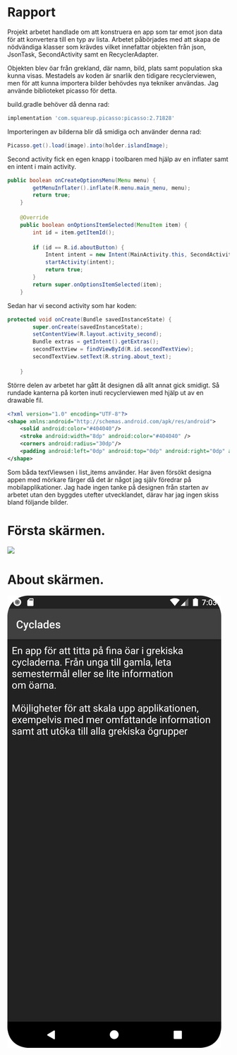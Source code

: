 
# Rapport

Projekt arbetet handlade om att konstruera en app som tar emot json data för att konvertera till en
typ av lista. Arbetet påbörjades med att skapa de nödvändiga klasser som krävdes vilket innefattar
objekten från json, JsonTask, SecondActivity samt en RecyclerAdapter.

Objekten blev öar från grekland, där namn, bild, plats samt population ska kunna visas.
Mestadels av koden är snarlik den tidigare recyclerviewen, men för att kunna importera bilder
behövdes nya tekniker användas. Jag använde biblioteket picasso för detta.

build.gradle behöver då denna rad:
```gradle
implementation 'com.squareup.picasso:picasso:2.71828'
```

Importeringen av bilderna blir då smidiga och använder denna rad:
```java
Picasso.get().load(image).into(holder.islandImage);
```

Second activity fick en egen knapp i toolbaren med hjälp av en inflater samt en intent i main
activity.
```java
public boolean onCreateOptionsMenu(Menu menu) {
        getMenuInflater().inflate(R.menu.main_menu, menu);
        return true;
    }

    @Override
    public boolean onOptionsItemSelected(MenuItem item) {
        int id = item.getItemId();

        if (id == R.id.aboutButton) {
            Intent intent = new Intent(MainActivity.this, SecondActivity.class);
            startActivity(intent);
            return true;
        }
        return super.onOptionsItemSelected(item);
    }
```

Sedan har vi second activity som har koden:
```java
protected void onCreate(Bundle savedInstanceState) {
        super.onCreate(savedInstanceState);
        setContentView(R.layout.activity_second);
        Bundle extras = getIntent().getExtras();
        secondTextView = findViewById(R.id.secondTextView);
        secondTextView.setText(R.string.about_text);

    }
```

Större delen av arbetet har gått åt designen då allt annat gick smidigt. Så rundade kanterna på
korten inuti recyclerviewen med hjälp ut av en drawable fil.
```xml
<?xml version="1.0" encoding="UTF-8"?>
<shape xmlns:android="http://schemas.android.com/apk/res/android">
    <solid android:color="#404040"/>
    <stroke android:width="8dp" android:color="#404040" />
    <corners android:radius="30dp"/>
    <padding android:left="0dp" android:top="0dp" android:right="0dp" android:bottom="0dp" />
</shape>
```

Som båda textViewsen i list_items använder. Har även försökt designa appen med mörkare färger
då det är något jag själv föredrar på mobilapplikationer.
Jag hade ingen tanke på designen från starten av arbetet utan den byggdes utefter utvecklandet,
därav har jag ingen skiss bland följande bilder.

# Första skärmen.
![](Screenshot1.png)

# About skärmen.
![](Screenshot2.png)